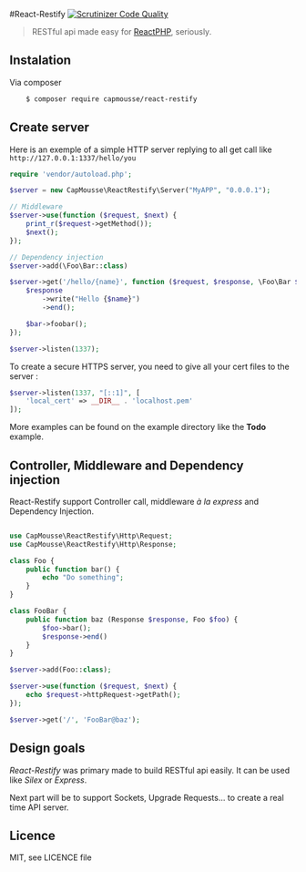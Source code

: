 #React-Restify 
[![Scrutinizer Code Quality](https://scrutinizer-ci.com/g/CapMousse/React-Restify/badges/quality-score.png?s=6d1986dbc42d5fc5a1e23134896b284797de29b0)](https://scrutinizer-ci.com/g/CapMousse/React-Restify/)

> RESTful api made easy for [ReactPHP](http://nodephp.org/), seriously.

## Instalation
Via composer

``` bash
    $ composer require capmousse/react-restify
```


## Create server

Here is an exemple of a simple HTTP server replying to all get call like `http://127.0.0.1:1337/hello/you`

``` php
require 'vendor/autoload.php';

$server = new CapMousse\ReactRestify\Server("MyAPP", "0.0.0.1");

// Middleware
$server->use(function ($request, $next) {
	print_r($request->getMethod());
	$next();
});

// Dependency injection
$server->add(\Foo\Bar::class)

$server->get('/hello/{name}', function ($request, $response, \Foo\Bar $bar, $name) {
    $response
    	->write("Hello {$name}")
    	->end();

    $bar->foobar();
});

$server->listen(1337);
```

To create a secure HTTPS server, you need to give all your cert files to the server :

``` php
$server->listen(1337, "[::1]", [
    'local_cert' => __DIR__ . 'localhost.pem'
]);
```
More examples can be found on the example directory like the **Todo** example.

## Controller, Middleware and Dependency injection

React-Restify support Controller call, middleware *à la express* and Dependency Injection.

``` php

use CapMousse\ReactRestify\Http\Request;
use CapMousse\ReactRestify\Http\Response;

class Foo {
    public function bar() {
        echo "Do something";
    }
}

class FooBar {
    public function baz (Response $response, Foo $foo) {
        $foo->bar();
        $response->end()
    }
}

$server->add(Foo::class);

$server->use(function ($request, $next) {
    echo $request->httpRequest->getPath();
});

$server->get('/', 'FooBar@baz');
```

## Design goals

*React-Restify* was primary made to build RESTful api easily. It can be used like *Silex* or *Express*.

Next part will be to support Sockets, Upgrade Requests... to create a real time API server.

## Licence

MIT, see LICENCE file